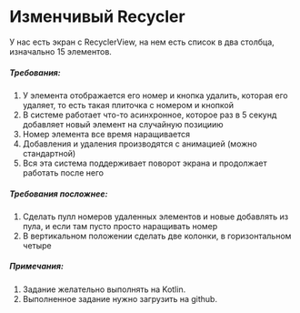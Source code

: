 # Изменчивый Recycler
У нас есть экран с RecyclerView, на нем есть список в два столбца, изначально 15 элементов.

##### Требования:
1. У элемента отображается его номер и кнопка удалить, которая его удаляет, то есть такая плиточка с номером и кнопкой
2. В системе работает что-то асинхронное, которое раз в 5 секунд добавляет новый элемент на случайную позициию
3. Номер элемента все время наращивается
4. Добавления и удаления производятся с анимацией (можно стандартной)
5. Вся эта система поддерживает поворот экрана и продолжает работать после него

##### Требования посложнее:
1. Сделать пулл номеров удаленных элементов и новые добавлять из пула, и если там пусто просто наращивать номер
2. В вертикальном положении сделать две колонки, в горизонтальном четыре


##### Примечания:
1. Задание желательно выполнять на Kotlin.
2. Выполненное задание нужно загрузить на github.
